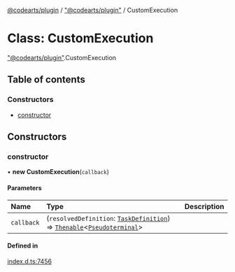 [@codearts/plugin](../README.md) / ["@codearts/plugin"](../modules/_codearts_plugin_.md) / CustomExecution

# Class: CustomExecution

["@codearts/plugin"](../modules/_codearts_plugin_.md).CustomExecution

## Table of contents

### Constructors

- [constructor](codearts_plugin_.CustomExecution.md#constructor)

## Constructors

### constructor

• **new CustomExecution**(`callback`)

#### Parameters

| Name | Type | Description |
| :------ | :------ | :------ |
| `callback` | (`resolvedDefinition`: [`TaskDefinition`](../interfaces/codearts_plugin_.TaskDefinition.md)) => [`Thenable`](../interfaces/Thenable.md)<[`Pseudoterminal`](../interfaces/codearts_plugin_.Pseudoterminal.md)\> |  |

#### Defined in

[index.d.ts:7456](https://github.com/huaweicloud/cloudide-plugin-api/blob/d4de966/index.d.ts#L7456)
